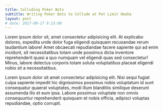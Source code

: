 ```yaml
---
title: Colluding Poker Bots
subtitle: Writing Poker Bots to Collude at Pot Limit Omaha
layout: post
# date: 2017-09-17 9:23:00
---
```


Lorem ipsum dolor sit, amet consectetur adipisicing elit. At explicabo dolores, expedita unde dolor fuga eligendi quisquam recusandae rerum laudantium labore! Amet obcaecati repudiandae facere sapiente qui ad enim incidunt, sit necessitatibus totam unde possimus dicta inventore reprehenderit quasi a quo numquam vel eligendi quas sed consectetur! Minus, labore delectus corporis totam soluta voluptatibus placeat eligendi nobis sit a necessitatibus.

<!--more-->

Lorem ipsum dolor sit amet consectetur adipisicing elit. Nisi sequi fugiat culpa sapiente impedit hic dignissimos possimus nobis voluptatum id sunt consequatur quaerat voluptates, modi illum blanditiis similique deserunt assumenda illo et eum ipsa. Labore possimus voluptate non omnis consequuntur reprehenderit quisquam et nobis officia, adipisci voluptas repudiandae, optio corrupti.
